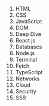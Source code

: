 1. HTML
2. CSS
3. JavaScript
4. DOM
5. Deep Dive
6. React.js
7. Databases
8. Node.js
9. Terminal
10. Fetch
11. TypeScript
12. Networks
13. Cloud
14. Security
15. SSR